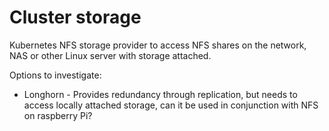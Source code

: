 # Cluster storage

Kubernetes NFS storage provider to access NFS shares on the network, NAS or other Linux server with storage attached.

Options to investigate:

- Longhorn - Provides redundancy through replication, but needs to access locally attached storage, can it be used in conjunction with NFS on raspberry Pi?

